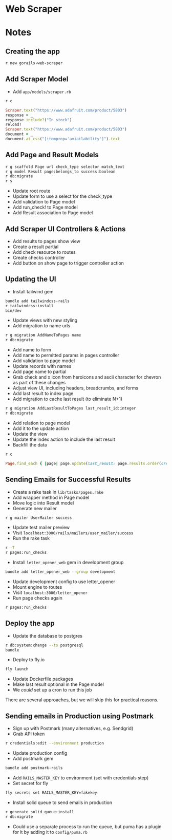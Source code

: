 # Web Scraper

# Notes


## Creating the app

```sh
r new gorails-web-scraper
```

## Add Scraper Model

- Add `app/models/scraper.rb`

```sh
r c
```

```ruby
Scraper.text("https://www.adafruit.com/product/5803")
response = _
response.include?("In stock")
reload!
Scraper.text("https://www.adafruit.com/product/5803")
document = _
document.at_css("[itemprop='aviailability']").text
```


## Add Page and Result Models

```sh
r g scaffold Page url check_type selector match_text
r g model Result page:belongs_to success:boolean
r db:migrate
r s
```

- Update root route
- Update form to use a select for the check_type
- Add validation to Page model
- Add run_check! to Page model
- Add Result association to Page model

## Add Scraper UI Controllers & Actions

- Add results to pages show view
- Create a result partial
- Add check resource to routes
- Create checks controller
- Add button on show page to trigger controller action

## Updating the UI

- Install tailwind gem

```sh
bundle add tailwindcss-rails
r tailwindcss:install
bin/dev
```

- Update views with new styling
- Add migration to name urls

```sh
r g migration AddNameToPages name
r db:migrate
```

- Add name to form
- Add name to permitted params in pages controller
- Add validation to page model
- Update records with names
- Add page name to partial
- Grab check and x icon from heroicons and ascii character for chevron as part of these changes
- Adjust view UI, including headers, breadcrumbs, and forms
- Add last result to index page
- Add migration to cache last result (to eliminate N+1)

```sh
r g migration AddLastResultToPages last_result_id:integer
r db:migrate
```

- Add relation to page model
- Add it to the update action
- Update the view
- Update the index action to include the last result
- Backfill the data

```sh
r c
```

```ruby
Page.find_each { |page| page.update(last_result: page.results.order(created_at: :desc).first) }
```

## Sending Emails for Successful Results

- Create a rake task in `lib/tasks/pages.rake`
- Add wrapper method in Page model
- Move logic into Result model
- Generate new mailer

```sh
r g mailer UserMailer success
```

- Update test mailer preview
- Visit `localhost:3000/rails/mailers/user_mailer/success`
- Run the rake task

```sh
r -T
r pages:run_checks
```

- Install `letter_opener_web` gem in development group

```sh
bundle add letter_opener_web --group development
```

- Update development config to use letter_opener
- Mount engine to routes
- Visit `localhost:3000/letter_opener`
- Run page checks again

```sh
r pages:run_checks
```

## Deploy the app

- Update the database to postgres

```sh
r db:system:change --to postgresql
bundle
```

- Deploy to fly.io

```sh
fly launch
```

- Update Dockerfile packages
- Make last result optional in the Page model
- We _could_ set up a cron to run this job

There are several approaches, but we will skip this for practical reasons.

## Sending emails in Production using Postmark

- Sign up with Postmark (many alternatives, e.g. Sendgrid)
- Grab API token

```sh
r credentials:edit --environment production
```

- Update production config
- Add postmark gem

```sh
bundle add postmark-rails
```

- Add `RAILS_MASTER_KEY` to environment (set with credentials step)
- Set secret for fly

```sh
fly secrets set RAILS_MASTER_KEY=fakekey
```

- Install solid queue to send emails in production

```sh
r generate solid_queue:install
r db:migrate
```

- Could use a separate process to run the queue, but puma has a plugin for it by adding it to `config/puma.rb`
